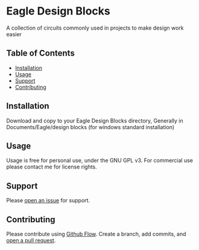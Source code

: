 # Eagle Design Blocks

A collection of circuits commonly used in projects to make design work easier

## Table of Contents

- [Installation](#installation)
- [Usage](#usage)
- [Support](#support)
- [Contributing](#contributing)

## Installation

Download and copy to your Eagle Design Blocks directory, Generally in Documents/Eagle/design blocks (for windows standard installation)

## Usage

Usage is free for personal use, under the GNU GPL v3. For commercial use please contact me for license rights.

## Support

Please [open an issue](https://github.com/AD0ND/OpenDesign_Electronics/issues) for support.

## Contributing

Please contribute using [Github Flow](https://guides.github.com/introduction/flow/). Create a branch, add commits, and [open a pull request](https://github.com/AD0ND/OpenDesign_Electronics/compare/).
